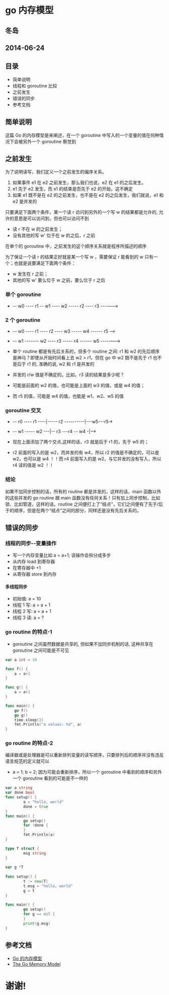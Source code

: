 # go 内存模型
## 冬岛
## 2014-06-24



## 目录
* 简单说明          <!-- .element: class="fragment" data-fragment-index="1" -->
* 线程和 goroutine 比较         <!-- .element: class="fragment" data-fragment-index="2" -->
* 之前发生          <!-- .element: class="fragment" data-fragment-index="3" -->
* 错误的同步        <!-- .element: class="fragment" data-fragment-index="5" -->
* 参考文档          <!-- .element: class="fragment" data-fragment-index="6" -->



## 简单说明
这篇 Go 的内存模型是来阐述，在一个 goroutine 中写入的一个变量的值在何种情况下会被另外一个 goroutine 察觉到



## 之前发生
为了说明读写，我们定义一个之前发生的偏序关系。

1. 如果事件 e1 在 e2 之前发生，那么我们也说，e2 在 e1 的之后发生。
    <!-- .element: class="fragment" data-fragment-index="1" -->
1. e1 先于 e2 发生，而 e1 的结束是否先于 e2 的开始，这不确定
    <!-- .element: class="fragment" data-fragment-index="2" -->
1. 如果 e1 既不是在 e2 的之前发生，也不是在 e2 的之后发生，我们就说，e1 和 e2 是并发的
    <!-- .element: class="fragment" data-fragment-index="3" -->


只要满足下面两个条件，某一个读 r 访问到另外的一个写 w 的结果都是允许的, 允许的意思是可以访问到，但也可以访问不到

* 读 r 不在 w 的之前发生；
    <!-- .element: class="fragment" data-fragment-index="1" -->
* 没有其他的写 w' 位于在 w 的之后，r 之前
    <!-- .element: class="fragment" data-fragment-index="2" -->


在单个的 goroutine 中，之前发生的这个顺序关系就是程序所描述的顺序


为了保证一个读 r 的结果正好就是某一个写 w ，需要保证 r 能看到的 w 只有一个；也就是说要满足下面两个条件：

* w 发生在 r 之前；
    <!-- .element: class="fragment" data-fragment-index="1" -->
* 其他的写 w' 要么位于 w 之前，要么位于 r 之后
    <!-- .element: class="fragment" data-fragment-index="2" -->


### 单个 goroutine
* -- w0 ---- r1 -- w1 ---- w2 -----  r2 ---- r3 ------>


### 2 个 goroutine
* -- w0 ---- r1 ---- r2 ---- w3 -----  w4 ------ r5 -->
* -- w1 ------- w2 ---- r3 -----  r4 ------ w5 ------->

* 单个 routine 都是有先后关系的，但多个 routine 之间: r1 和 w2 的先后顺序是神马？即使从开始时间看上去 w2 > r1，但在 go 中 w2 既不是先于 r1 也不是后于 r1 的, 准确的说, w2 和 r1 是并发的
    <!-- .element: class="fragment" data-fragment-index="2" -->
* 并发的 r/w 值是不确定的。比如，r3 读的结果是多少呢？ <!-- .element: class="fragment" data-fragment-index="3" -->
 * 可能是前面的 w2 的值，也可能是上面的 w3 的值，或是 w4 的值； <!-- .element: class="fragment" data-fragment-index="4" -->
 * 而 r5 的值，可能是 w4 的值，也能是 w1、w2、w5 的值 <!-- .element: class="fragment" data-fragment-index="5" -->



### goroutine 交叉
* -- r0 ---- r1 ----|----- r2 ----------|---w5---r5-> 
* -- w1 ----- w2 ---|-- r3 ---r4 -- w4 -|-->

* 现在上面添加了两个交点,这样的话，r3 就是后于 r1 的，先于 w5 的；
    <!-- .element: class="fragment" data-fragment-index="2" -->
* r2 前面的写入的是 w2，而并发的有 w4，所以 r2 的值是不确定的，可以是 w2，也可以是 w4 ！！而 r4 前面写入的是 w2，与它并发的没有写入，所以 r4 读的值是 w2 ！！
    <!-- .element: class="fragment" data-fragment-index="3" -->


### 结论
如果不加同步控制的话，所有的 routine 都是并发的，这样的话，main 函数以外的这些并发的 go routine 跟 main 函数没有任何关系！只有加上同步控制，比如锁、比如管道，这样的话，routine 之间便打上了“结点”，它们之间便有了先于/后于的顺序，但是在两个“结点”之间的部分，同样还是没有先后关系的。



## 错误的同步


### 线程的同步--变量操作 
* 写一个内存变量比如 a = a+1; 该操作会拆分成多步 <!-- .element: class="fragment" data-fragment-index="3" -->
 * 从内存 load 到寄存器    <!-- .element: class="fragment" data-fragment-index="4" -->
 * 在寄存器中 +1           <!-- .element: class="fragment" data-fragment-index="5" -->
 * 从寄存器 store 到内存   <!-- .element: class="fragment" data-fragment-index="6" -->


#### 多线程同步
* 初始值: a = 10
* 线程 1 写: a = a + 1 <!-- .element: class="fragment" data-fragment-index="1" -->
* 线程 2 写: a = a + 1 <!-- .element: class="fragment" data-fragment-index="2" -->
* 线程 3 读: a = ?     <!-- .element: class="fragment" data-fragment-index="3" -->


### go routine 的特点-1
* goroutine 之间虽然数据是共享的, 但如果不加同步机制的话, 这种共享在 goroutine 之间可能是不可见

```go
var a int = 10

func f() {
    a = a+1
}

func g() {
    a = a+1
}

func main() {
    go f()
    go g()
    time.sleep(3)
    fmt.Println("a values: %d", a)
}
```
<!-- .element: class="fragment" data-fragment-index="2" -->


### go routine 的特点-2
编译器或是处理器是可以重新排列变量的读写顺序，只要排列后的顺序并没有违反语言规范的定义就可以

* a = 1; b = 2; 因为可能会重新排序，所以一个 goroutine 中看到的顺序和另外一个 goroutine 看到的可能是不一样的
    <!-- .element: class="fragment" data-fragment-index="2" -->

```go
var a string
var done bool
func setup() {
        a = "hello, world"
        done = true
}
func main() {
        go setup()
        for !done {
        }
        fmt.Println(a)
}
```
<!-- .element: class="fragment" data-fragment-index="3" -->


```go
type T struct {
        msg string
}
 
var g *T
 
func setup() {
        t := new(T)
        t.msg = "hello, world"
        g = t
}
 
func main() {
        go setup()
        for g == nil {
        }
        print(g.msg)
}

```



## 参考文档
* [Go 的内存模型](http://ilovers.sinaapp.com/article/go%E7%9A%84%E5%86%85%E5%AD%98%E6%A8%A1%E5%9E%8B)
* [The Go Memory Model](http://golang.org/ref/mem)



# 谢谢!

